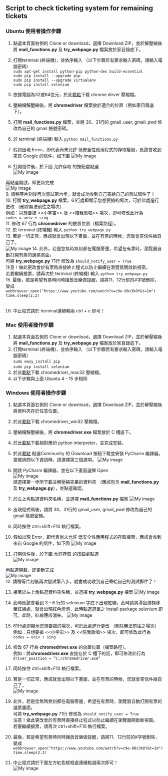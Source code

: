 ## Script to check ticketing system for remaining tickets

### Ubuntu 使用者操作步驟
1. 點選本頁面右側的 Clone or download，選擇 Download ZIP，並於解壓縮後將 **mail_functions.py** 及 **try_webpage.py** 檔案放於家目錄底下。
2. 打開terminal (終端機)，並依序輸入 （以下步驟若有要求輸入密碼，請輸入電腦密碼）<br>
`sudo apt-get install python-pip python-dev build-essential`<br>
`sudo pip install --upgrade pip `<br>
`sudo pip install --upgrade virtualenv `<br>
`sudo pip install selenium`<br>

3. 依據電腦為32或64位元，於此[載點](http://chromedriver.storage.googleapis.com/index.html?path=2.23%2F)下載 chrome driver 壓縮檔。<br>


4. 壓縮檔解壓縮後，將 **chromedriver** 檔案放於適合的位置（例如家目錄底下）。
5. 打開 **mail_functions.py** 檔案，並將 30、31行的 gmail_user, gmail_pwd 修改為自己的 gmail 帳號密碼。
6. 於 terminal (終端機) 輸入
`python mail_functions.py `<br>
7. 假如出現 Error，即代表尚未允許 低安全性應用程式的存取權限，應該會收到來自 Google 的信件，如下圖
![My image](img/google_warning.jpg)

8. 打開信件後，於下圖 允許存取 的按鈕處點選<br>
![My image](img/google_allow.jpg)<br>

  再點選開啟，即更新完成<br>
  ![My image](img/google_update.jpg)<br>
9. 請稍等片刻後再次嘗試第六步，就會成功收到自己寄給自己的測試郵件了！<br>
10. 打開 **try_webpage.py** 檔案，61行處即顯示您想要搶的場次，可於此處進行更改 （刪除無法前往之場次）<br>
例如：只想要搶 <<小宇宙>> 及 <<陪我歌唱>> 場次，即可修改此行為<br>
`codes = univ + sing`<br>
11. 修改 67 行為 **chromedriver** 的放置位置（檔案路徑）。<br>
12. 於 terminal (終端機) 輸入
`python try_webpage.py `<br>
13. 若是一切正常，應該就會出現以下畫面，並在有票的時候，您就會寄信件給自己了。<br>
![My image](img/process.jpg)
14. 此外，若是您無時無刻都在電腦旁邊，希望在有票時，瀏覽器自動打開有票的選票畫面，<br>可將 **try_webpage.py** 71行 修改為
`should_notify_user = True`<br>
注意！做此更改會於有票時直接終止程式以防止繼續在瀏覽器開啟新視窗。  <br>
 若要繼續搶票，請再次於 terminal (終端機) 輸入
`python try_webpage.py ` <br>
15. 最後，若是希望有票時同時播放音樂做提醒，請將11、12行前的#字號刪除，變成<br>
`webbrowser.open("https://www.youtube.com/watch?v=c9e-80s3kOY&t=1m")` <br>
`time.sleep(2.2)` <br> <br>

16. 中止程式請於 terminal連續輸兩 ctrl + c 即可！

### Mac 使用者操作步驟
1. 點選本頁面右側的 Clone or download，選擇 Download ZIP，並於解壓縮後將 **mail_functions.py** 及 **try_webpage.py** 檔案放於家目錄底下。
2. 打開terminal (終端機)，並依序輸入 （以下步驟若有要求輸入密碼，請輸入電腦密碼）<br>
`sudo easy_install pip`<br>
`sudo pip install selenium`<br>
3. 於此[載點](http://chromedriver.storage.googleapis.com/index.html?path=2.23%2F)下載 chromedriver_mac32 壓縮檔。<br>
4. 以下步驟與上面 Ubuntu 4 - 15 步相同 <br>

### Windows 使用者操作步驟
1. 點選本頁面右側的 Clone or download，選擇 Download ZIP，並於解壓縮後將資料夾存於任意位置。
2. 於此[載點](http://chromedriver.storage.googleapis.com/index.html?path=2.23%2F)下載 chromedriver_win32 壓縮檔。<br>
3. 壓縮檔解壓縮後，將 **chromedriver.exe** 檔案放於 C 槽底下。
4. 於此[載點](https://www.python.org/ftp/python/2.7.12/Python-2.7.12.tar.xz)下載相對應的 python interpreter，並完成安裝。
5. 於此[載點](https://www.jetbrains.com/pycharm/download/#section=windows) 點選Community 的 Download 按鈕下載並安裝 PyCharm 編譯器。<br> 當被詢問以下資訊時，請選擇第三個選項。
![My image](img/pycharm_no_prev.jpg)<br>
6. 開啟 PyCharm 編譯器，並在以下畫面選擇 Open <br>
![My image](img/pycharm_open.jpg)<br>
請選擇第一步所下載並解壓縮完畢的資料夾 （應該包含 **mail_functions.py** 及 **try_webpage.py**），並點選確認。 <br>
7. 於左上角點選資料夾名稱，並選擇 **mail_functions.py** 檔案
![My image](img/mail_func.jpg)<br>
8. 出現程式碼後，請將 30、31行的 gmail_user, gmail_pwd 修改為自己的 gmail 帳號密碼。<br>
9. 同時按住 ctrl+shift+F10 執行檔案。 <br>
10. 假如出現 Error，即代表尚未允許 低安全性應用程式的存取權限，應該會收到來自 Google 的信件，如下圖
![My image](img/google_warning.jpg)

11. 打開信件後，於下圖 允許存取 的按鈕處點選<br>
![My image](img/google_allow.jpg)<br>

  再點選開啟，即更新完成<br>
  ![My image](img/google_update.jpg)<br>
12. 請稍等片刻後再次嘗試第八步，就會成功收到自己寄給自己的測試郵件了！<br>

13. 接著於左上角點選資料夾名稱，並選擇 **try_webpage.py** 檔案
![My image](img/try_web.jpg)<br>
14. 此時應該會看到 3 - 6 行的 selenium 字底下出現紅線，此時請將滑鼠游標移至紅線處，就會出現紅色燈泡，此時點選選單之 Install package selenium 即可。此時，紅線應該消失。
![My image](img/import_sele.jpg)<br>

15. 61行處即顯示您想要搶的場次，可於此處進行更改 （刪除無法前往之場次）<br>
例如：只想要搶 <<小宇宙>> 及 <<陪我歌唱>> 場次，即可修改此行為<br>
`codes = univ + sing`<br>
16. 修改 67 行為 **chromedriver.exe** 的放置位置（檔案路徑）。<br>
例如：將**chromedriver.exe** 直接存於 C 槽下的話，即可修改此行為<br>
`driver_position = ”C:/chromedriver.exe”`<br>
17. 同時按住 ctrl+shift+F10 執行檔案。 <br>
18. 若是一切正常，應該就會出現以下畫面，並在有票的時候，您就會寄信件給自己了。<br>
![My image](img/process.jpg)
19. 此外，若是您無時無刻都在電腦旁邊，希望在有票時，瀏覽器自動打開有票的選票畫面，<br>可將 **try_webpage.py** 71行 修改為
`should_notify_user = True`<br>
注意！做此更改會於有票時直接終止程式以防止繼續在瀏覽器開啟新視窗。  <br>
 若要繼續搶票，請再次 ctrl+shift+F10 執行檔案。
20. 最後，若是希望有票時同時播放音樂做提醒，請將11、12行前的#字號刪除，變成<br>
`webbrowser.open("https://www.youtube.com/watch?v=c9e-80s3kOY&t=1m")` <br>
`time.sleep(2.2)` <br> 
21. 中止程式請於下圖左方紅色框框處連續點選兩次即可！<br>
![My image](img/pycharm_stop.jpg)
